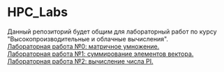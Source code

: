 # HPC_Labs

Данный репозиторий будет общим для лабораторный работ по курсу "Высокопроизводительные и облачные вычисления".<br>
<a href="https://github.com/Black-Viking-63/HPC_matrix_multi_GPU">Лабораторная работа №0: матричное умножение.</a><br>
<a href="https://github.com/Black-Viking-63/HPC_sumVectorGPU">Лабораторная работа №1: суммирование элементов вектора.</a><br>
<a href="https://github.com/Black-Viking-63/HPC_calcPI_GPU">Лабораторная работа №2: вычисление числа PI.</a><br>
